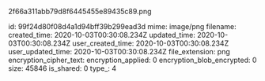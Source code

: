 2f66a311abb79d8f6445455e89435c89.png

id: 99f24d80f08d4a1d94bff39b299ead3d
mime: image/png
filename: 
created_time: 2020-10-03T00:30:08.234Z
updated_time: 2020-10-03T00:30:08.234Z
user_created_time: 2020-10-03T00:30:08.234Z
user_updated_time: 2020-10-03T00:30:08.234Z
file_extension: png
encryption_cipher_text: 
encryption_applied: 0
encryption_blob_encrypted: 0
size: 45846
is_shared: 0
type_: 4
